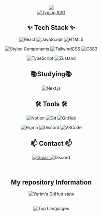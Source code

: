 <div align="center">
  <img src="https://capsule-render.vercel.app/api?type=waving&color=auto&height=300&section=header&text=Yerim's%20GitHub&fontSize=90&animation=fadeIn&fontAlignY=38&desc=Decorate%20GitHub%20Profile%20or%20any%20Repo%20like%20me!&descAlignY=51&descAlign=62"/>
  <br>

  <a href="https://git.io/typing-svg">
    <img src="https://readme-typing-svg.demolab.com/?lines=Welcome+To+My+Github" alt="Typing SVG">
  </a>
</div>

<div align="center">
  <h2>✨ Tech Stack ✨</h2>
  <p>
    <img src="https://img.shields.io/badge/React-61DAFB?style=flat-square&logo=react&logoColor=white" alt="React">
    <img src="https://img.shields.io/badge/JavaScript-F7DF1E?style=flat-square&logo=javascript&logoColor=black" alt="JavaScript">
    <img src="https://img.shields.io/badge/HTML5-E34F26?style=flat-square&logo=html5&logoColor=white" alt="HTML5">
  </p>
  <p>
    <img src="https://img.shields.io/badge/Styled--Components-DB7093?style=flat-square&logo=styled-components&logoColor=white" alt="Styled Components">
    <img src="https://img.shields.io/badge/TailwindCSS-06B6D4?style=flat-square&logo=tailwindcss&logoColor=white" alt="TailwindCSS">
    <img src="https://img.shields.io/badge/CSS3-1572B6?style=flat-square&logo=css3&logoColor=white" alt="CSS3">
  </p>
  <p>
    <img src="https://img.shields.io/badge/TypeScript-3178C6?style=flat-square&logo=typescript&logoColor=white" alt="TypeScript">
    <img src="https://img.shields.io/badge/Zustand-FFDD00?style=flat-square&logo=zustand&logoColor=black" alt="Zustand">
  </p>
</div>

<div align="center">
  <h2>📚Studying📚</h2>
    <p> 
      <img src="https://img.shields.io/badge/Next.js-000000?style=flat-square&logo=next.js&logoColor=white" alt="Next.js">
    </p>
</div>

<div align="center">
  <h2>🛠️ Tools 🛠️</h2>
  <p>
    <img src="https://img.shields.io/badge/Notion-000000?style=flat-square&logo=notion&logoColor=white" alt="Notion">
    <img src="https://img.shields.io/badge/Git-F05032?style=flat-square&logo=git&logoColor=white" alt="Git">
    <img src="https://img.shields.io/badge/GitHub-181717?style=flat-square&logo=github&logoColor=white" alt="GitHub">
  </p>
  <p>
    <img src="https://img.shields.io/badge/Figma-F24E1E?style=flat-square&logo=figma&logoColor=white" alt="Figma">
    <img src="https://img.shields.io/badge/Discord-5865F2?style=flat-square&logo=discord&logoColor=white" alt="Discord">
    <img src="https://img.shields.io/badge/VSCode-007ACC?style=flat-square&logo=visual-studio-code&logoColor=white" alt="VSCode">
  </p>
</div>

<div align="center">
  <h2>📫 Contact 📫</h2>
  <p>
    <a href="mailto:kongsun0805@gmail.com">
      <img src="https://img.shields.io/badge/Gmail-D14836?style=flat-square&logo=gmail&logoColor=white" alt="Gmail">
    </a>
    <img src="https://img.shields.io/badge/Discord-옒쨩%233862-5865F2?style=flat-square&logo=discord&logoColor=white" alt="Discord">
  </p>
</div>

<br>

<div align="center">
  <h2>My repository Information</h2>
  <p>
  <img src="https://github-readme-stats.vercel.app/api?username=Yerim1234&show_icons=true&theme=radical" alt="Yerim's GitHub stats">
  </p>
</div>

<br>

<div align="center">
  <img src="https://github-readme-stats.vercel.app/api/top-langs/?username=Yerim1234&size_weight=0.5&count_weight=0.5" alt="Top Languages">
</div>



